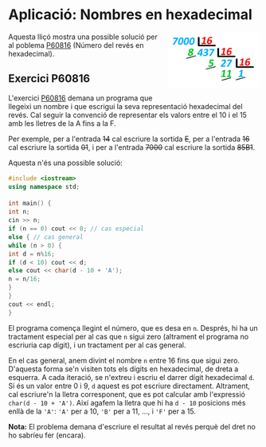 # Aplicació: Nombres en hexadecimal

<img src='././hexadecimals.png' style='height: 8em; float: right; margin: 0 0 1em 1em;'/>

Aquesta lliçó mostra una possible solució per al poblema
[P60816](https://jutge.org/problems/P60816) (Número del revés en hexadecimal).

## Exercici P60816

L'exercici [P60816](https://jutge.org/problems/P60816) demana un programa que
llegeixi un nombre i que escrigui la seva representació hexadecimal del revés.
Cal seguir la convenció de representar els valors entre el 10 i el 15
amb les lletres de la A fins a la F.

Per exemple,
per a l'entrada ~~14~~ cal escriure la sortida ~~E~~,
per a l'entrada ~~16~~ cal escriure la sortida ~~01~~,
i per a l'entrada ~~7000~~ cal escriure la sortida ~~85B1~~.

Aquesta n'és una possible solució:

```c++
#include <iostream>
using namespace std;

int main() {
int n;
cin >> n;
if (n == 0) cout << 0; // cas especial
else { // cas general
while (n > 0) {
int d = n%16;
if (d < 10) cout << d;
else cout << char(d - 10 + 'A');
n = n/16;
}
}
cout << endl;
}

```

El programa comença llegint el número, que es desa en `n`.
Després, hi ha un tractament especial per al cas que `n` sigui zero
(altrament el programa no escriuria cap dígit),
i un tractament per al cas general.

En el cas general, anem divint el nombre `n` entre 16 fins que sigui zero.
D'aquesta forma se'n visiten tots els dígits en hexadecimal,
de dreta a esquerra.
A cada iteració, se n'extreu i escriu
el darrer dígit hexadecimal `d`.
Si és un valor entre 0 i 9, `d` aquest es pot escriure directament.
Altrament, cal escriure'n la lletra corresponent,
que es pot calcular amb l'expressió `char(d - 10 + 'A')`.
Així agafem la lletra que hi ha `d - 10`
posicions més enllà de la `'A'`:
`'A'` per a 10, `'B'` per a 11, ..., i `'F'` per a 15.

**Nota:** El problema demana d'escriure el resultat al revés
perquè del dret no ho sabríeu fer (encara).

<Autors autors="jpetit"/>
